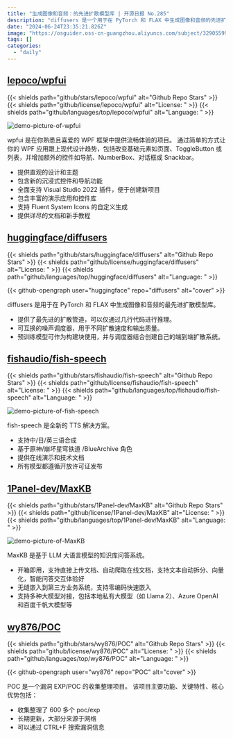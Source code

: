 ```yaml
---
title: "生成图像和音频：的先进扩散模型库 | 开源日报 No.285"
description: "diffusers 是一个用于在 PyTorch 和 FLAX 中生成图像和音频的先进扩散模型库，提供了最先进的扩散管道和可互换的噪声调度器，让用户能够通过几行代码进行推理，同时还能够使用预训练模型作为构建块，结合调度器创建自己的端到端扩散系统。"
date: "2024-06-24T23:35:21.826Z"
image: "https://osguider.oss-cn-guangzhou.aliyuncs.com/subject/32905599890e51b1a905234080966a4a.png"
tags: []
categories:
  - "daily"
---
```


## [lepoco/wpfui](https://github.com/lepoco/wpfui)

{{< shields path="github/stars/lepoco/wpfui" alt="Github Repo Stars" >}} {{< shields path="github/license/lepoco/wpfui" alt="License: " >}} {{< shields path="github/languages/top/lepoco/wpfui" alt="Language: " >}}

![demo-picture-of-wpfui](https://static.osguider.com/subject/github/lepoco/wpfui/bc65c5158ffba9bd8ca7e5eb661fa510.png)

wpfui 是在你熟悉且喜爱的 WPF 框架中提供流畅体验的项目。
通过简单的方式让你的 WPF 应用跟上现代设计趋势，包括改变基础元素如页面、ToggleButton 或列表，并增加额外的控件如导航、NumberBox、对话框或 Snackbar。

- 提供直观的设计和主题
- 包含新的沉浸式控件和导航功能
- 全面支持 Visual Studio 2022 插件，便于创建新项目
- 包含丰富的演示应用和控件库
- 支持 Fluent System Icons 的自定义生成
- 提供详尽的文档和新手教程
  
## [huggingface/diffusers](https://github.com/huggingface/diffusers)

{{< shields path="github/stars/huggingface/diffusers" alt="Github Repo Stars" >}} {{< shields path="github/license/huggingface/diffusers" alt="License: " >}} {{< shields path="github/languages/top/huggingface/diffusers" alt="Language: " >}}

{{< github-opengraph user="huggingface" repo="diffusers" alt="cover" >}}

diffusers 是用于在 PyTorch 和 FLAX 中生成图像和音频的最先进扩散模型库。

- 提供了最先进的扩散管道，可以仅通过几行代码进行推理。
- 可互换的噪声调度器，用于不同扩散速度和输出质量。
- 预训练模型可作为构建块使用，并与调度器结合创建自己的端到端扩散系统。
  
## [fishaudio/fish-speech](https://github.com/fishaudio/fish-speech)

{{< shields path="github/stars/fishaudio/fish-speech" alt="Github Repo Stars" >}} {{< shields path="github/license/fishaudio/fish-speech" alt="License: " >}} {{< shields path="github/languages/top/fishaudio/fish-speech" alt="Language: " >}}

![demo-picture-of-fish-speech](https://static.osguider.com/subject/github/fishaudio/fish-speech/3f909ff1625f740d8896533e8a5d5d2e.jpg)

fish-speech 是全新的 TTS 解决方案。

- 支持中/日/英三语合成
- 基于原神/崩坏星穹铁道 /BlueArchive 角色
- 提供在线演示和技术文档
- 所有模型都遵循开放许可证发布
  
## [1Panel-dev/MaxKB](https://github.com/1Panel-dev/MaxKB)

{{< shields path="github/stars/1Panel-dev/MaxKB" alt="Github Repo Stars" >}} {{< shields path="github/license/1Panel-dev/MaxKB" alt="License: " >}} {{< shields path="github/languages/top/1Panel-dev/MaxKB" alt="Language: " >}}

![demo-picture-of-MaxKB](https://static.osguider.com/subject/github/1Panel-dev/MaxKB/e97da35a9acd0e911f35c0875716769c.png)

MaxKB 是基于 LLM 大语言模型的知识库问答系统。

- 开箱即用，支持直接上传文档、自动爬取在线文档，支持文本自动拆分、向量化，智能问答交互体验好
- 无缝嵌入到第三方业务系统，支持零编码快速嵌入
- 支持多种大模型对接，包括本地私有大模型（如 Llama 2）、Azure OpenAI 和百度千帆大模型等
  
## [wy876/POC](https://github.com/wy876/POC)

{{< shields path="github/stars/wy876/POC" alt="Github Repo Stars" >}} {{< shields path="github/license/wy876/POC" alt="License: " >}} {{< shields path="github/languages/top/wy876/POC" alt="Language: " >}}

{{< github-opengraph user="wy876" repo="POC" alt="cover" >}}

POC 是一个漏洞 EXP/POC 的收集整理项目。
该项目主要功能、关键特性、核心优势包括：

- 收集整理了 600 多个 poc/exp
- 长期更新，大部分来源于网络
- 可以通过 CTRL+F 搜索漏洞信息
  
